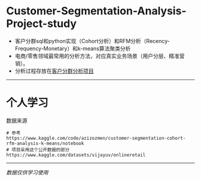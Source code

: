 # Customer-Segmentation-Analysis-Project-study
- 客户分群sql和python实现（Cohort分析）和RFM分析（Recency-Frequency-Monetary）和k-means算法聚类分析
- 电商/零售领域最常用的分析方法，对应真实业务场景（用户分层、精准营销）。
- 分析过程存放在[客户分群分析项目](客户分群分析项目.ipynb)
----
# 个人学习

数据来源
```
# 参考
https://www.kaggle.com/code/azizozmen/customer-segmentation-cohort-rfm-analysis-k-means/notebook
# 项目采用这个公开数据的部分
https://www.kaggle.com/datasets/vijayuv/onlineretail
```
----
*数据仅供学习使用*
